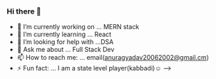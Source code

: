 ### Hi there 👋


- 🔭 I’m currently working on ... MERN stack
- 🌱 I’m currently learning ... React
- 🤔 I’m looking for help with ...DSA
- 💬 Ask me about ... Full Stack Dev
- 📫 How to reach me: ... email(anuragyadav20062002@gmail.cm)
- ⚡ Fun fact: ... I am a state level player(kabbadi)☺
-->
